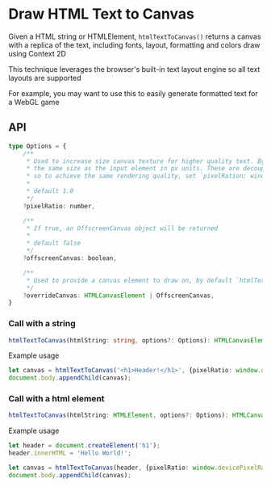 # Draw HTML Text to Canvas

Given a HTML string or HTMLElement, `htmlTextToCanvas()` returns a canvas with a replica of the text, including fonts, layout, formatting and colors draw using Context 2D

This technique leverages the browser's built-in text layout engine so all text layouts are supported

For example, you may want to use this to easily generate formatted text for a WebGL game

## API

```typescript
type Options = {
	/**
	 * Used to increase size canvas texture for higher quality text. By default, the canvas texture has
	 * the same size as the input element in px units. These are decoupled from hardware pixel densities,
	 * so to achieve the same rendering quality, set `pixelRation: window.devicePixelRatio`
	 * 
	 * default 1.0
	 */
	?pixelRatio: number,

	/**
	 * If true, an OffscreenCanvas object will be returned
	 * 
	 * default false
	 */
	?offscreenCanvas: boolean,

	/**
	 * Used to provide a canvas element to draw on, by default `htmlTextToCanvas()` creates a new canvas
	 */
	?overrideCanvas: HTMLCanvasElement | OffscreenCanvas,
}
```

### Call with a string
```typescript
htmlTextToCanvas(htmlString: string, options?: Options): HTMLCanvasElement | OffscreenCanvas;
```

Example usage
```typescript
let canvas = htmlTextToCanvas('<h1>Header!</h1>', {pixelRatio: window.devicePixelRatio});
document.body.appendChild(canvas);
```

### Call with a html element
```typescript
htmlTextToCanvas(htmlString: HTMLElement, options?: Options): HTMLCanvasElement | OffscreenCanvas;
```

Example usage
```typescript
let header = document.createElement('h1');
header.innerHTML = 'Hello World!';

let canvas = htmlTextToCanvas(header, {pixelRatio: window.devicePixelRatio});
document.body.appendChild(canvas);
```